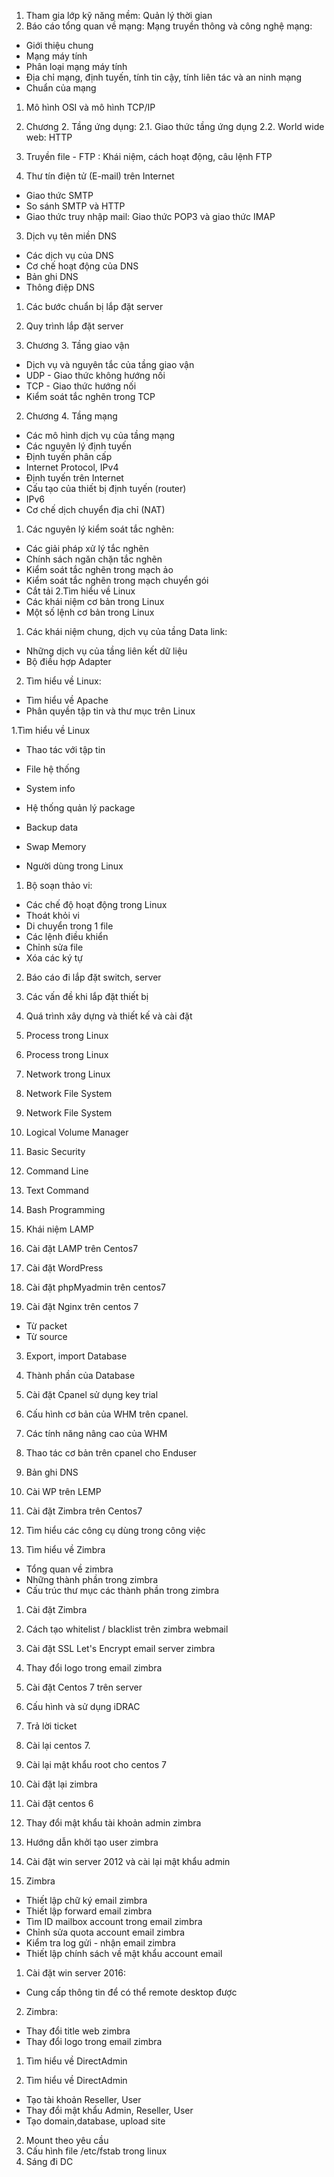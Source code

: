 1. Tham gia lớp kỹ năng mềm: Quản lý thời gian
2. Báo cáo tổng quan về mạng: 
Mạng truyền thông và công nghệ mạng:
- Giới thiệu chung
- Mạng máy tính
- Phân loại mạng máy tính
- Địa chỉ mạng, định tuyến, tính tin cậy, tính liên tác và an ninh mạng 
- Chuẩn của mạng

1. Mô hình OSI và mô hình TCP/IP
2. Chương 2. Tầng ứng dụng:
           2.1. Giao thức tầng ứng dụng
           2.2. World wide web: HTTP


1. Truyền file - FTP : Khái niệm, cách hoạt động, câu lệnh FTP
2. Thư tín điện tử (E-mail) trên Internet
  - Giao thức SMTP
  - So sánh SMTP và HTTP
  - Giao thức truy nhập mail: Giao thức POP3 và giao thức IMAP
3. Dịch vụ tên miền DNS
  - Các dịch vụ của DNS
  - Cơ chế hoạt động của DNS
  - Bản ghi DNS
  - Thông điệp DNS

1. Các bước chuẩn bị lắp đặt server
2. Quy trình lắp đặt server

1. Chương 3. Tầng giao vận
- Dịch vụ và nguyên tắc của tầng giao vận
- UDP - Giao thức không hướng nối
- TCP - Giao thức hướng nối
- Kiểm soát tắc nghẽn trong TCP
2. Chương 4. Tầng mạng
-  Các mô hình dịch vụ của tầng mạng
- Các nguyên lý định tuyến
- Định tuyến phân cấp
- Internet Protocol, IPv4
- Định tuyến trên Internet
- Cấu tạo của thiết bị định tuyến (router)
- IPv6
- Cơ chế dịch chuyển địa chỉ (NAT)

1. Các nguyên lý kiểm soát tắc nghẽn:
- Các giải pháp xử lý tắc nghẽn
- Chính sách ngăn chặn tắc nghẽn
- Kiểm soát tắc nghẽn trong mạch ảo
- Kiểm soát tắc nghẽn trong mạch chuyển gói
- Cắt tải
2.Tìm hiểu về Linux
- Các khái niệm cơ bản trong Linux
- Một số lệnh cơ bản trong Linux


1. Các khái niệm chung, dịch vụ của tầng Data link:
- Những dịch vụ của tầng liên kết dữ liệu
- Bộ điều hợp Adapter
2. Tìm hiểu về Linux:
- Tìm hiểu về Apache
- Phân quyền tập tin và thư mục trên Linux


1.Tìm hiểu về Linux
- Thao tác với tập tin
- File hệ thống
- System info


- Hệ thống quản lý package
- Backup data
- Swap Memory
- Người dùng trong Linux


1. Bộ soạn thảo vi:
- Các chế độ hoạt động trong Linux
- Thoát khỏi vi
- Di chuyển trong 1 file
- Các lệnh điều khiển
- Chỉnh sửa file 
- Xóa các ký tự 

2. Báo cáo đi lắp đặt switch, server


1. Các vấn đề khi lắp đặt thiết bị
2. Quá trình xây dựng và thiết kế và cài đặt
3. Process trong Linux


1. Process trong Linux
2. Network trong Linux
3. Network File System


1. Network File System
2. Logical Volume Manager
3. Basic Security


1. Command Line
2. Text Command
3. Bash Programming


1. Khái niệm LAMP
2. Cài đặt LAMP trên Centos7
3. Cài đặt WordPress


1. Cài đặt phpMyadmin trên centos7
2. Cài đặt Nginx trên centos 7
- Từ packet
- Từ source
3. Export, import Database
4. Thành phần của Database


1. Cài đặt Cpanel sử dụng key trial
2. Cấu hình cơ bản của WHM trên cpanel.
3. Các tính năng nâng cao của WHM
4. Thao tác cơ bản trên cpanel cho Enduser


1. Bản ghi DNS
2. Cài WP trên LEMP


1. Cài đặt Zimbra trên Centos7
2. Tìm hiểu các công cụ dùng trong công việc

1. Tìm hiểu về Zimbra
-  Tổng quan về zimbra
-  Những thành phần trong zimbra
-  Cấu trúc thư mục các thành phần trong zimbra


1. Cài đặt Zimbra
2. Cách tạo whitelist / blacklist trên zimbra webmail


1. Cài đặt SSL Let's Encrypt email server zimbra
2. Thay đổi logo trong email zimbra


1. Cài đặt Centos 7 trên server
2. Cấu hình và sử dụng iDRAC
3. Trả lời ticket


1. Cài lại centos 7.
2. Cài lại mật khẩu root cho centos 7
3. Cài đặt lại zimbra


1. Cài đặt centos 6
2. Thay đổi mật khẩu tài khoản admin zimbra
3.  Hướng dẫn khởi tạo user zimbra


1. Cài đặt win server 2012 và cài lại mật khẩu admin
2. Zimbra
- Thiết lập chữ ký email zimbra
- Thiết lập forward email zimbra
- Tìm ID mailbox account trong email zimbra
- Chỉnh sửa quota account email zimbra
- Kiểm tra log gửi - nhận email zimbra
- Thiết lập chính sách về mật khẩu account email


1. Cài đặt win server 2016:
- Cung cấp thông tin để có thể remote desktop được
2. Zimbra:
- Thay đổi title web zimbra
- Thay đổi logo trong email zimbra


1. Tìm hiểu về DirectAdmin

1. Tìm hiểu về DirectAdmin
- Tạo tài khoản Reseller, User
- Thay đổi mật khẩu Admin, Reseller, User
- Tạo domain,database, upload site
2. Mount theo yêu cầu
3. Cấu hình file /etc/fstab trong linux
4. Sáng đi DC
